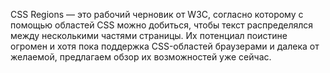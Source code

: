 CSS Regions — это рабочий черновик от W3C, согласно которому с помощью областей 
CSS можно добиться, чтобы текст распределялся между несколькими частями страницы. 
Их потенциал  поистине огромен и хотя пока поддержка CSS-областей браузерами и 
далека от желаемой, предлагаем обзор их возможностей уже сейчас. 